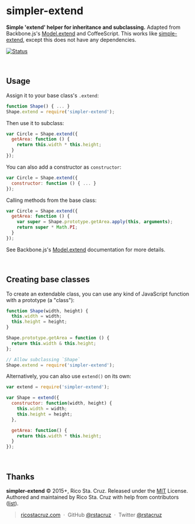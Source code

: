 # simpler-extend

**Simple 'extend' helper for inheritance and subclassing.** Adapted from Backbone.js's [Model.extend] and CoffeeScript. This works like [simple-extend](https://www.npmjs.com/package/simple-extend), except this does not have any dependencies.

[![Status](http://img.shields.io/travis/rstacruz/simpler-extend/master.svg?style=flat)](https://travis-ci.org/rstacruz/simpler-extend "See test builds")

<br>

## Usage

Assign it to your base class's `.extend`:

```js
function Shape() { ... }
Shape.extend = require('simpler-extend');
```

Then use it to subclass:

```js
var Circle = Shape.extend({
  getArea: function () {
    return this.width * this.height;
  }
});
```

You can also add a constructor as `constructor`:

```js
var Circle = Shape.extend({
  constructor: function () { ... }
});
```

Calling methods from the base class:

```js
var Circle = Shape.extend({
  getArea: function () {
    var super = Shape.prototype.getArea.apply(this, arguments);
    return super * Math.PI;
  }
});
```


See Backbone.js's [Model.extend] documentation for more details.

<br>

## Creating base classes

To create an extendable class, you can use any kind of JavaScript function with a prototype (a "class"):

```js
function Shape(width, height) {
  this.width = width;
  this.height = height;
}

Shape.prototype.getArea = function () {
  return this.width & this.height;
};

// Allow subclassing `Shape`
Shape.extend = require('simpler-extend');
```

Alternatively, you can also use `extend()` on its own:

```js
var extend = require('simpler-extend');

var Shape = extend({
  constructor: function(width, height) {
    this.width = width;
    this.height = height;
  },

  getArea: function() {
    return this.width * this.height;
  }
});
```

<br>

## Thanks

**simpler-extend** © 2015+, Rico Sta. Cruz. Released under the [MIT] License.<br>
Authored and maintained by Rico Sta. Cruz with help from contributors ([list][contributors]).

> [ricostacruz.com](http://ricostacruz.com) &nbsp;&middot;&nbsp;
> GitHub [@rstacruz](https://github.com/rstacruz) &nbsp;&middot;&nbsp;
> Twitter [@rstacruz](https://twitter.com/rstacruz)

[MIT]: http://mit-license.org/
[contributors]: http://github.com/rstacruz/simpler-extend/contributors
[Model.extend]: http://backbonejs.org/#Model-extend
